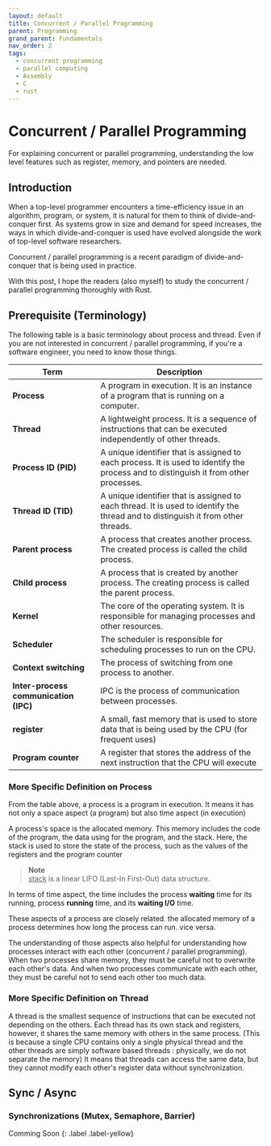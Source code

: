 ```yaml
---
layout: default
title: Concurrent / Parallel Programming
parent: Programming
grand_parent: Fundamentals
nav_order: 2
tags: 
  - concurrent programming
  - parallel computing
  - Assembly
  - C
  - rust
---
```


# Concurrent / Parallel Programming  

For explaining concurrent or parallel programming, understanding the low level features such as register, memory, and pointers are needed.

## Introduction

When a top-level programmer encounters a time-efficiency issue in an algorithm, program, or system, it is natural for them to think of divide-and-conquer first. As systems grow in size and demand for speed increases, the ways in which divide-and-conquer is used have evolved alongside the work of top-level software researchers.

Concurrent / parallel programming is a recent paradigm of divide-and-conquer that is being used in practice.

With this post, I hope the readers (also myself) to study the concurrent / parallel programming thoroughly with Rust.

## Prerequisite (Terminology)

The following table is a basic terminology about process and thread. Even if you are not interested in concurrent / parallel programming, if you're a software engineer, you need to know those things.

| Term | Description |
|---|---|
| **Process** | A program in execution. It is an instance of a program that is running on a computer. |
| **Thread** | A lightweight process. It is a sequence of instructions that can be executed independently of other threads. |
| **Process ID (PID)** | A unique identifier that is assigned to each process. It is used to identify the process and to distinguish it from other processes. |
| **Thread ID (TID)** | A unique identifier that is assigned to each thread. It is used to identify the thread and to distinguish it from other threads. |
| **Parent process** | A process that creates another process. The created process is called the child process. |
| **Child process** | A process that is created by another process. The creating process is called the parent process. |
| **Kernel** | The core of the operating system. It is responsible for managing processes and other resources. |
| **Scheduler** | The scheduler is responsible for scheduling processes to run on the CPU. |
| **Context switching** | The process of switching from one process to another. |
| **Inter-process communication (IPC)** | IPC is the process of communication between processes. |
| **register** | A small, fast memory that is used to store data that is being used by the CPU (for frequent uses)|
| **Program counter** | A register that stores the address of the next instruction that the CPU will execute |   

### More Specific Definition on Process
From the table above, a process is a program in execution. It means it has not only a space aspect (a program) but also time aspect (in execution)

A process's space is the allocated memory. This memory includes the code of the program, the data using for the program, and the stack. Here, the stack is used to store the state of the process, such as the values of the registers and the program counter

> **Note**  
 <u>stack</u> is a linear LIFO (Last-In First-Out) data structure.

In terms of time aspect, the time includes the process **waiting** time for its running, process **running** time, and its **waiting I/O** time.

These aspects of a process are closely related. the allocated memory of a process determines how long the process can run. vice versa.

The understanding of those aspects also helpful for understanding how processes interact with each other (concurrent / parallel programming). When two processes share memory, they must be careful not to overwrite each other's data. And when two processes communicate with each other, they must be careful not to send each other too much data.

### More Specific Definition on Thread

A thread is the smallest sequence of instructions that can be executed not depending on the others. Each thread has its own stack and registers, however, it shares the same memory with others in the same process. (This is because a single CPU contains only a single physical thread and the other threads are simply software based threads : physically, we do not separate the memory) It means that threads can access the same data, but they cannot modify each other's register data without synchronization.

## Sync / Async

### Synchronizations (Mutex, Semaphore, Barrier)
Comming Soon
{: .label .label-yellow}
